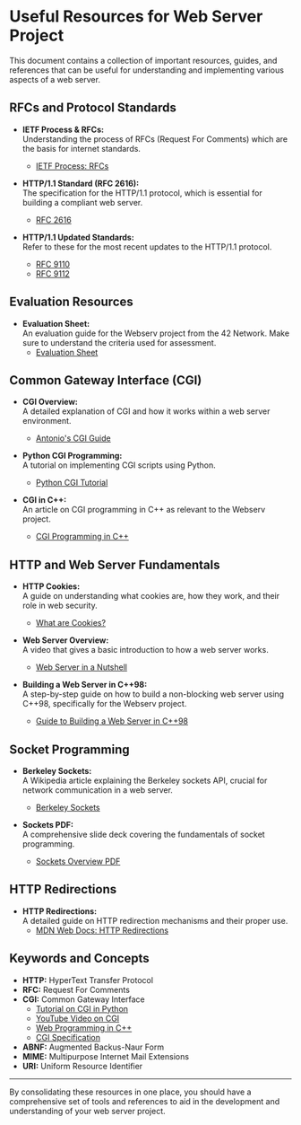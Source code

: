 # Useful Resources for Web Server Project

This document contains a collection of important resources, guides, and references that can be useful for understanding and implementing various aspects of a web server.

## RFCs and Protocol Standards

- **IETF Process & RFCs:**  
  Understanding the process of RFCs (Request For Comments) which are the basis for internet standards.
  - [IETF Process: RFCs](https://www.ietf.org/process/rfcs/)

- **HTTP/1.1 Standard (RFC 2616):**  
  The specification for the HTTP/1.1 protocol, which is essential for building a compliant web server.
  - [RFC 2616](https://datatracker.ietf.org/doc/html/rfc2616)

- **HTTP/1.1 Updated Standards:**  
  Refer to these for the most recent updates to the HTTP/1.1 protocol.
  - [RFC 9110](https://datatracker.ietf.org/doc/html/rfc9110)
  - [RFC 9112](https://datatracker.ietf.org/doc/html/rfc9112)

## Evaluation Resources

- **Evaluation Sheet:**  
  An evaluation guide for the Webserv project from the 42 Network. Make sure to understand the criteria used for assessment.
  - [Evaluation Sheet](https://enzodeg40.github.io/42-Evals/Cursus/Webserv/)

## Common Gateway Interface (CGI)

- **CGI Overview:**  
  A detailed explanation of CGI and how it works within a web server environment.
  - [Antonio's CGI Guide](https://www6.uniovi.es/~antonio/ncsa_httpd/cgi/env.html)

- **Python CGI Programming:**  
  A tutorial on implementing CGI scripts using Python.
  - [Python CGI Tutorial](https://www.tutorialspoint.com/python/python_cgi_programming.htm)

- **CGI in C++:**  
  An article on CGI programming in C++ as relevant to the Webserv project.
  - [CGI Programming in C++](https://forhjy.medium.com/42-webserv-cgi-programming-66d63c3b22db)

## HTTP and Web Server Fundamentals

- **HTTP Cookies:**  
  A guide on understanding what cookies are, how they work, and their role in web security.
  - [What are Cookies?](https://www.cloudflare.com/learning/privacy/what-are-cookies/)

- **Web Server Overview:**  
  A video that gives a basic introduction to how a web server works.
  - [Web Server in a Nutshell](https://www.youtube.com/watch?v=7GBlCinu9yg)

- **Building a Web Server in C++98:**  
  A step-by-step guide on how to build a non-blocking web server using C++98, specifically for the Webserv project.
  - [Guide to Building a Web Server in C++98](https://m4nnb3ll.medium.com/webserv-building-a-non-blocking-web-server-in-c-98-a-42-project-04c7365e4ec7)

## Socket Programming

- **Berkeley Sockets:**  
  A Wikipedia article explaining the Berkeley sockets API, crucial for network communication in a web server.
  - [Berkeley Sockets](https://en.wikipedia.org/wiki/Berkeley_sockets)

- **Sockets PDF:**  
  A comprehensive slide deck covering the fundamentals of socket programming.
  - [Sockets Overview PDF](https://users.cs.duke.edu/~chase/cps196/slides/sockets.pdf)

## HTTP Redirections

- **HTTP Redirections:**  
  A detailed guide on HTTP redirection mechanisms and their proper use.
  - [MDN Web Docs: HTTP Redirections](https://developer.mozilla.org/en-US/docs/Web/HTTP/Redirections)

## Keywords and Concepts

- **HTTP:** HyperText Transfer Protocol
- **RFC:** Request For Comments
- **CGI:** Common Gateway Interface  
  - [Tutorial on CGI in Python](https://www.tutorialspoint.com/python/python_cgi_programming.htm)
  - [YouTube Video on CGI](https://www.youtube.com/watch?v=NwRVJX0Ieno)
  - [Web Programming in C++](https://www.tutorialspoint.com/cplusplus/cpp_web_programming.htm)
  - [CGI Specification](http://www.wijata.com/cgi/cgispec.html#4.0)
- **ABNF:** Augmented Backus-Naur Form
- **MIME:** Multipurpose Internet Mail Extensions
- **URI:** Uniform Resource Identifier

---

By consolidating these resources in one place, you should have a comprehensive set of tools and references to aid in the development and understanding of your web server project.
